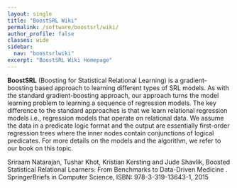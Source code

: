 ```yaml
---
layout: single
title: "BoostSRL Wiki"
permalink: /software/boostsrl/wiki/
author_profile: false
classes: wide
sidebar:
  nav: "boostsrlwiki"
excerpt: "BoostSRL Wiki Homepage"
---
```


**BoostSRL** (Boosting for Statistical Relational Learning) is a gradient-boosting based approach to learning different types of SRL models. As with the standard gradient-boosting approach, our approach turns the model learning problem to learning a sequence of regression models. The key difference to the standard approaches is that we learn relational regression models i.e., regression models that operate on relational data. We assume the data in a predicate logic format and the output are essentially first-order regression trees where the inner nodes contain conjunctions of logical predicates. For more details on the models and the algorithm, we refer to our book on this topic.

Sriraam Natarajan, Tushar Khot, Kristian Kersting and Jude Shavlik, Boosted Statistical Relational Learners: From Benchmarks to Data-Driven Medicine . SpringerBriefs in Computer Science, ISBN: 978-3-319-13643-1, 2015 
